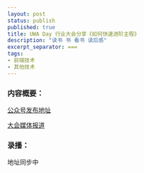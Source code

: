 ```yaml
---
layout: post
status: publish
published: true
title: UWA Day 行业大会分享《如何快速进阶主程》
description: "读书 书 看书 读后感"
excerpt_separator: ===
tags:
- 前端技术
- 其他技术
---
```



### 内容概要：

[公众号发布地址](https://mp.weixin.qq.com/s?__biz=MzU1ODY1ODY2NA==&amp;mid=2247485608&amp;idx=1&amp;sn=e9e297668d8b9bd592080ea871e47aba&amp;chksm=fc226dafcb55e4b9718ff8fd3c10991f02dabff15e9a3bc8a162fdffdd03bde18dfe54f704fc&token=925049509&lang=zh_CN#rd)


[大会媒体报道](https://mp.weixin.qq.com/s/FOoi8ZYsE8EDgQeoHZG03w)


### 录播：

地址同步中




